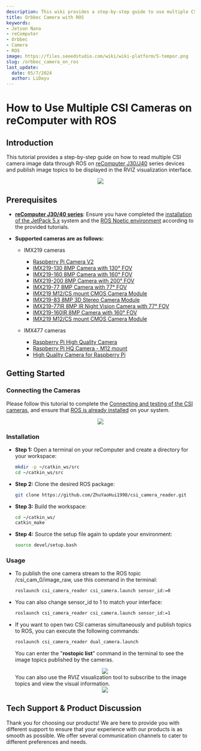 ```yaml
---
description: This wiki provides a step-by-step guide to use multiple CSI cameras on reComputer by ROS.
title: Orbbec Camera with ROS
keywords:
- Jetson Nano
- reComputer
- Orbbec
- Camera
- ROS
image: https://files.seeedstudio.com/wiki/wiki-platform/S-tempor.png
slug: /orbbec_camera_on_ros
last_update:
  date: 05/7/2024
  author: LiDayu
---
```

# How to Use Multiple CSI Cameras on reComputer with ROS

## Introduction
This tutorial provides a step-by-step guide on how to read multiple CSI camera image data through ROS on  [reComputer J30/J40](https://www.seeedstudio.com/reComputer-J4012-p-5586.html) series devices and publish image topics to be displayed in the RVIZ visualization interface.

<div align="center">
    <img width={700} 
     src="https://files.seeedstudio.com/wiki/reComputer-Jetson/A608/recomputerj4012.jpg" />
</div>

## Prerequisites
- __[reComputer J30/40 series](https://www.seeedstudio.com/reComputer-J4012-p-5586.html)__:  Ensure you have completed the [installation of the JetPack 5.x](/reComputer_J4012_Flash_Jetpack) system and the [ROS Noetic environment](/installing_ros1) according to the provided tutorials.

- __Supported cameras are as follows:__

  - IMX219 cameras

    - [Raspberry Pi Camera V2](https://www.seeedstudio.com/Raspberry-Pi-Camera-Module-V2.html)
    - [IMX219-130 8MP Camera with 130° FOV](https://www.seeedstudio.com/IMX219-130-Camera-130-FOV-Applicable-for-Jetson-Nano-p-4606.html)
    - [IMX219-160 8MP Camera with 160° FOV](https://www.seeedstudio.com/IMX219-160-Camera-160-FOV-Applicable-for-Jetson-Nano-p-4603.html)
    - [IMX219-200 8MP Camera with 200° FOV](https://www.seeedstudio.com/IMX219-200-Camera-200-FOV-Applicable-for-Jetson-Nano-p-4609.html)
    - [IMX219-77 8MP Camera with 77° FOV](https://www.seeedstudio.com/IMX219-77-Camera-77-FOV-Applicable-for-Jetson-Nano-p-4608.html)
    - [IMX219 M12/CS mount CMOS Camera Module](https://www.seeedstudio.com/IMX-219-CMOS-camera-module-M12-and-CS-camera-available-p-5372.html)
    - [IMX219-83 8MP 3D Stereo Camera Module](https://www.seeedstudio.com/IMX219-83-Stereo-Camera-8MP-Binocular-Camera-Module-Depth-Vision-Applicable-for-Jetson-Nano-p-4610.html)
    - [IMX219-77IR 8MP IR Night Vision Camera with 77° FOV](https://www.seeedstudio.com/IMX219-77IR-Camera-77-FOV-Infrared-Applicable-for-Jetson-Nano-p-4607.html)
    - [IMX219-160IR 8MP Camera with 160° FOV](https://www.seeedstudio.com/IMX219-160IR-Camera160-FOV-Infrared-Applicable-for-Jetson-Nano-p-4602.html)
    - [IMX219 M12/CS mount CMOS Camera Module](https://www.seeedstudio.com/IMX-219-CMOS-camera-module-M12-and-CS-camera-available-p-5372.html)

  - IMX477 cameras

    - [Raspberry Pi High Quality Camera](https://www.seeedstudio.com/Raspberry-Pi-High-Quality-Cam-p-4463.html)
    - [Raspberry Pi HQ Camera - M12 mount](https://www.seeedstudio.com/Raspberry-Pi-HQ-Camera-M12-mount-p-5578.html)
    - [High Quality Camera for Raspberry Pi](https://www.seeedstudio.com/High-Quality-Camera-For-Raspberry-Pi-Compute-Module-Jetson-Nano-p-4729.html)


## Getting Started
### Connecting the Cameras
Please follow this tutorial to complete the [Connecting and testing of the CSI cameras](/J401_carrierboard_Hardware_Interfaces_Usage), and ensure that [ROS is already installed](/installing_ros1) on your system.

<div align="center">
      <img width={700} 
      src="https://files.seeedstudio.com/wiki/robotics/hardware/csi_camera/fig0.jpg" />
  </div>

### Installation
- **Step 1:** Open a terminal on your reComputer and create a directory for your workspace:
  ```bash
  mkdir -p ~/catkin_ws/src
  cd ~/catkin_ws/src
  ```
- **Step 2:** Clone the desired ROS package:
  ```bash
  git clone https://github.com/ZhuYaoHui1998/csi_camera_reader.git
  ```

- **Step 3:** Build the workspace:
  ```bash
  cd ~/catkin_ws/
  catkin_make
  ```

- **Step 4:** Source the setup file again to update your environment:
  ```bash
  source devel/setup.bash
  ```

### Usage
- To publish the one camera stream to the ROS topic /csi_cam_0/image_raw, use this command in the terminal:
  ```bash
  roslaunch csi_camera_reader csi_camera.launch sensor_id:=0
  ```

- You can also change sensor_id to 1 to match your interface:
  ```bash
  roslaunch csi_camera_reader csi_camera.launch sensor_id:=1
  ```

- If you want to open two CSI cameras simultaneously and publish topics to ROS, you can execute the following commands:

  ```bash
  roslaunch csi_camera_reader dual_camera.launch
  ```
  You can enter the "**rostopic list**" command in the terminal to see the image topics published by the cameras.
  <div align="center">
      <img width={700} 
      src="https://files.seeedstudio.com/wiki/robotics/hardware/csi_camera/fig1.png" />
  </div>
    You can also use the RVIZ visualization tool to subscribe to the image topics and view the visual information.
      <div align="center">
      <img width={700} 
      src="https://files.seeedstudio.com/wiki/robotics/hardware/csi_camera/fig2.png" />
  </div>
## Tech Support & Product Discussion

Thank you for choosing our products! We are here to provide you with different support to ensure that your experience with our products is as smooth as possible. We offer several communication channels to cater to different preferences and needs.

<div class="button_tech_support_container">
<a href="https://forum.seeedstudio.com/" class="button_forum"></a> 
<a href="https://www.seeedstudio.com/contacts" class="button_email"></a>
</div>

<div class="button_tech_support_container">
<a href="https://discord.gg/eWkprNDMU7" class="button_discord"></a> 
<a href="https://github.com/Seeed-Studio/wiki-documents/discussions/69" class="button_discussion"></a>
</div>
